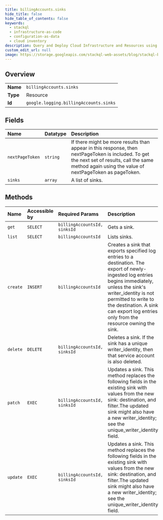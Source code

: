 ```yaml
---
title: billingAccounts.sinks
hide_title: false
hide_table_of_contents: false
keywords:
  - stackql
  - infrastructure-as-code
  - configuration-as-data
  - cloud inventory
description: Query and Deploy Cloud Infrastructure and Resources using SQL
custom_edit_url: null
image: https://storage.googleapis.com/stackql-web-assets/blog/stackql-blog-post-featured-image.png
---
```

  
    

## Overview
<table><tbody>
<tr><td><b>Name</b></td><td><code>billingAccounts.sinks</code></td></tr>
<tr><td><b>Type</b></td><td>Resource</td></tr>
<tr><td><b>Id</b></td><td><code>google.logging.billingAccounts.sinks</code></td></tr>
</tbody></table>

## Fields
| Name | Datatype | Description |
|:-----|:---------|:------------|
| `nextPageToken` | `string` | If there might be more results than appear in this response, then nextPageToken is included. To get the next set of results, call the same method again using the value of nextPageToken as pageToken. |
| `sinks` | `array` | A list of sinks. |
## Methods
| Name | Accessible by | Required Params | Description |
|:-----|:--------------|:----------------|:------------|
| `get` | `SELECT` | `billingAccountsId, sinksId` | Gets a sink. |
| `list` | `SELECT` | `billingAccountsId` | Lists sinks. |
| `create` | `INSERT` | `billingAccountsId` | Creates a sink that exports specified log entries to a destination. The export of newly-ingested log entries begins immediately, unless the sink's writer_identity is not permitted to write to the destination. A sink can export log entries only from the resource owning the sink. |
| `delete` | `DELETE` | `billingAccountsId, sinksId` | Deletes a sink. If the sink has a unique writer_identity, then that service account is also deleted. |
| `patch` | `EXEC` | `billingAccountsId, sinksId` | Updates a sink. This method replaces the following fields in the existing sink with values from the new sink: destination, and filter.The updated sink might also have a new writer_identity; see the unique_writer_identity field. |
| `update` | `EXEC` | `billingAccountsId, sinksId` | Updates a sink. This method replaces the following fields in the existing sink with values from the new sink: destination, and filter.The updated sink might also have a new writer_identity; see the unique_writer_identity field. |
